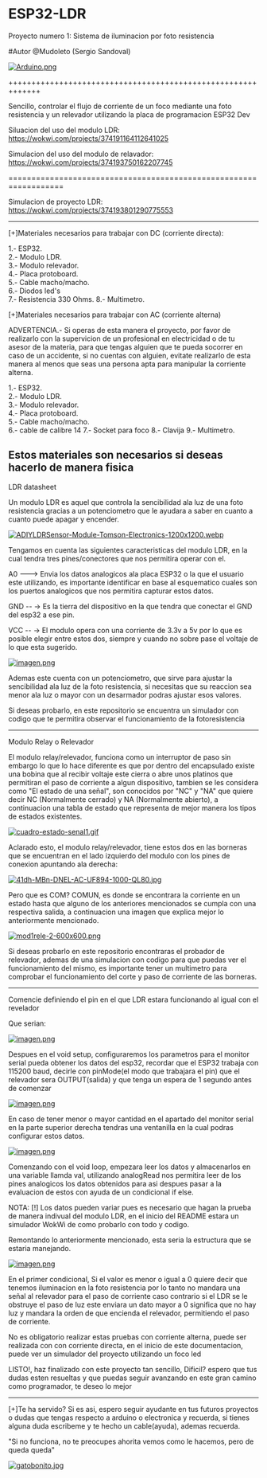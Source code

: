 # ESP32-LDR
Proyecto numero 1: Sistema de iluminacion por foto resistencia

#Autor @Mudoleto (Sergio Sandoval)

[![Arduino.png](https://i.postimg.cc/NMtdfqZb/Arduino.png)](https://postimg.cc/1gWGJTmN)

+++++++++++++++++++++++++++++++++++++++++++++++++++++++++++++

Sencillo, controlar el flujo de corriente de un foco mediante una foto resistencia y un relevador utilizando la placa de programacion ESP32 Dev

Siluacion del uso del modulo LDR: https://wokwi.com/projects/374191164112641025

Simulacion del uso del modulo de relavador: https://wokwi.com/projects/374193750162207745

==================================================================

Simulacion de proyecto LDR: https://wokwi.com/projects/374193801290775553

--------------------------------------------------------------------------------------------------------

[+]Materiales necesarios para trabajar con DC (corriente directa): 

1.- ESP32.  
2.- Modulo LDR.    
3.- Modulo relevador.   
4.- Placa protoboard.  
5.- Cable macho/macho.  
6.- Diodos led's  
7.- Resistencia 330 Ohms.
8.- Multimetro.

[+]Materiales necesarios para trabajar con AC (corriente alterna)

ADVERTENCIA.- Si operas de esta manera el proyecto, por favor de realizarlo con la supervicion de un profesional en electricidad o de tu asesor de la materia, para que tengas alguien
que te pueda socorrer en caso de un accidente, si no cuentas con alguien, evitate realizarlo de esta manera al menos que seas una persona apta para manipular la corriente alterna.

1.- ESP32.  
2.- Modulo LDR.    
3.- Modulo relevador.   
4.- Placa protoboard.  
5.- Cable macho/macho.  
6.- cable de calibre 14
7.- Socket para foco
8.- Clavija
9.- Multimetro.


Estos materiales son necesarios si deseas hacerlo de manera fisica
--------------------------------------------------------------------------------------------------
LDR datasheet

Un modulo LDR es aquel que controla la sencibilidad ala luz de una foto resistencia gracias a un potenciometro que le ayudara a saber en cuanto a cuanto puede apagar y encender.

[![ADIYLDRSensor-Module-Tomson-Electronics-1200x1200.webp](https://i.postimg.cc/7P2R44bv/ADIYLDRSensor-Module-Tomson-Electronics-1200x1200.webp)](https://postimg.cc/pyPCQgDk)

Tengamos en cuenta las siguientes caracteristicas del modulo LDR, en la cual tendra tres pines/conectores que nos permitira operar con el.

A0 ---> Envia los datos analogicos ala placa ESP32 o la que el usuario este utilizando, es importante identificar en base al esquematico cuales son los puertos analogicos que nos permitira
capturar estos datos.

GND -- -> Es la tierra del dispositivo en la que tendra que conectar el GND del esp32 a ese pin.

VCC -- -> El modulo opera con una corriente de 3.3v a 5v por lo que es posible elegir entre estos dos, siempre y cuando no sobre pase el voltaje de lo que esta sugerido.

[![imagen.png](https://i.postimg.cc/g01KtwVx/imagen.png)](https://postimg.cc/HJ45VkPm)

Ademas este cuenta con un potenciometro, que sirve para ajustar la sencibilidad ala luz de la foto resistencia, si necesitas que su reaccion sea menor ala luz o mayor con un desarmador
podras ajustar esos valores.

Si deseas probarlo, en este repositorio se encuentra un simulador con codigo que te permitira observar el funcionamiento de la fotoresistencia

--------------------------------------------------------------------------------------------------
Modulo Relay o Relevador

El modulo relay/relevador, funciona como un interruptor de paso sin embargo lo que lo hace diferente es que por dentro del encapsulado existe una bobina que al recibir voltaje este cierra o abre
unos platinos que permitiran el paso de corriente a algun dispositivo, tambien se les considera como "El estado de una señal", son conocidos por "NC" y "NA" que quiere decir NC (Normalmente cerrado) y 
NA (Normalmente abierto), a continuacion una tabla de estado que representa de mejor manera los tipos de estados existentes.

[![cuadro-estado-senal1.gif](https://i.postimg.cc/PxZ0Snwk/cuadro-estado-senal1.gif)](https://postimg.cc/CBhvKt7v)

Aclarado esto, el modulo relay/relevador, tiene estos dos en las borneras que se encuentran en el lado izquierdo del modulo con los pines de conexion apuntando ala derecha:

[![41dh-MBn-DNEL-AC-UF894-1000-QL80.jpg](https://i.postimg.cc/bryLk70g/41dh-MBn-DNEL-AC-UF894-1000-QL80.jpg)](https://postimg.cc/34qgHbc0)

Pero que es COM? COMUN, es donde se encontrara la corriente en un estado hasta que alguno de los anteriores mencionados se cumpla con una respectiva salida, a continuacion una imagen que explica mejor
lo anteriormente mencionado.

[![mod1rele-2-600x600.png](https://i.postimg.cc/BbFD8Nkp/mod1rele-2-600x600.png)](https://postimg.cc/tnX7wdXn)

Si deseas probarlo en este repositorio encontraras el probador de relevador, ademas de una simulacion con codigo para que puedas ver el funcionamiento del mismo, es importante
tener un multimetro para comprobar el funcionamiento del corte y paso de corriente de las borneras.

--------------------------------------------------------------------------------------------------
Comencie definiendo el pin en el que LDR estara funcionando al igual con el revelador

Que serian:

[![imagen.png](https://i.postimg.cc/s2PNW4dV/imagen.png)](https://postimg.cc/94Mb5TQS)

Despues en el void setup, configuraremos los parametros para el monitor serial pueda obtener los datos del esp32, recordar que el ESP32 trabaja con 115200 baud, decirle con pinMode(el modo que trabajara
el pin) que el relevador sera OUTPUT(salida) y que tenga un espera de 1 segundo antes de comenzar

[![imagen.png](https://i.postimg.cc/JnrH7M51/imagen.png)](https://postimg.cc/VShkDyhT)

En caso de tener menor o mayor cantidad en el apartado del monitor serial en la parte superior derecha tendras una ventanilla en la cual podras configurar estos datos.

[![imagen.png](https://i.postimg.cc/cJ6cx7x9/imagen.png)](https://postimg.cc/TyMbQDWg)

Comenzando con el void loop, empezara leer los datos y almacenarlos en una variable llamda val, utilizando analogRead nos permitira leer de los pines analogicos los datos obtenidos para
asi despues pasar a la evaluacion de estos con ayuda de un condicional if else.

NOTA: [!] Los datos pueden variar pues es necesario que hagan la prueba de manera indivual del modulo LDR, en el inicio del README estara un simulador WokWi de como probarlo con todo y codigo.

Remontando lo anteriormente mencionado, esta seria la estructura que se estaria manejando.

[![imagen.png](https://i.postimg.cc/8CKfCxKM/imagen.png)](https://postimg.cc/XZ5YH10Y)

En el primer condicional, Si el valor es menor o igual a 0 quiere decir que tenemos iluminacion en la foto resistencia por lo tanto no mandara una señal al relevador para el paso de corriente
caso contrario si el LDR se le obstruye el paso de luz este enviara un dato mayor a 0 significa que no hay luz y mandara la orden de que encienda el relevador, permitiendo el paso de corriente.

No es obligatorio realizar estas pruebas con corriente alterna, puede ser realizada con con corriente directa, en el inicio de este documentacion, puede ver un simulador del proyecto utilizando un foco led


LISTO!, haz finalizado con este proyecto tan sencillo, Dificil? espero que tus dudas esten resueltas y que puedas seguir avanzando en este gran camino como programador, te deseo lo mejor

--------------------------------------------------------------------------------------------------------------------------------------

[+]Te ha servido? Si es asi, espero seguir ayudante en tus futuros proyectos o dudas que tengas respecto a arduino o electronica y recuerda, si tienes alguna duda escribeme y te hecho un cable(ayuda), ademas 
recuerda.

"Si no funciona, no te preocupes ahorita vemos como le hacemos, pero de queda queda"

[![gatobonito.jpg](https://i.postimg.cc/bJX20H31/gatobonito.jpg)](https://postimg.cc/Z9cR43kq)
